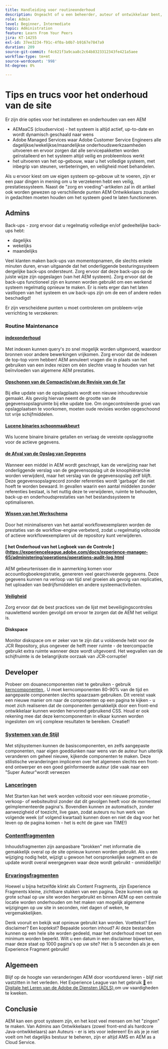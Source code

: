 ```yaml
---
title: Handleiding voor routineonderhoud
description: Ongeacht of u een beheerder, auteur of ontwikkelaar bent, siteonderhoud raakt elk aspect van uw AEM Sites-instantie. Gebruik deze handleiding om ervoor te zorgen dat uw strategie is ingesteld voor succes.
role: Admin
level: Beginner, Intermediate
topic: Administration
feature: Learn From Your Peers
jira: KT-14255
exl-id: 37ee3234-f91c-4f0a-b0b7-b9167e7847a9
duration: 209
source-git-commit: f4c621f3a9caa8c2c64b8323312343fe421a5aee
workflow-type: tm+mt
source-wordcount: '998'
ht-degree: 0%

---
```


# Tips en trucs voor het onderhoud van de site

Er zijn drie opties voor het installeren en onderhouden van een AEM

* AEMaaCS (cloudservice) - het systeem is altijd actief, up-to-date en wordt dynamisch geschaald naar wens
* Adobe Managed Services waar Adobe Customer Service Engineers alle dagelijkse/wekelijkse/maandelijkse onderhoudswerkzaamheden uitvoeren en ervoor zorgen dat alle servicepakketten worden geïnstalleerd en het systeem altijd veilig en probleemloos werkt
* het uitvoeren van het op-gebouw, waar u het volledige systeem, met inbegrip van steunen, verbeteringen, en veiligheid moet behandelen.

Als u ervoor kiest om uw eigen systeem op-gebouw uit te voeren, zijn er een paar dingen in mening om u te verzekeren hebt een veilig, prestatiessysteem. Naast de &quot;zorg en voeding&quot;-artikelen zal in dit artikel ook worden gewezen op verschillende punten AEM Ontwikkelaars zouden in gedachten moeten houden om het systeem goed te laten functioneren.

## Admins

Back-ups - zorg ervoor dat u regelmatig volledige en/of gedeeltelijke back-ups hebt:

* dagelijks
* wekelijks
* maandelijks

Veel klanten maken back-ups van momentopnamen, die slechts enkele minuten duren, ervan uitgaande dat het onderliggende besturingssysteem dergelijke back-ups ondersteunt. Zorg ervoor dat deze back-ups op de juiste wijze zijn opgeslagen (van het AEM systeem). Zorg ervoor dat de back-ups functioneel zijn en kunnen worden gebruikt om een werkend systeem regelmatig opnieuw te maken. Er is niets erger dan het laten vastlopen van het systeem en uw back-ups zijn om de een of andere reden beschadigd!

Er zijn verscheidene punten u moet controleren om probleem-vrije verrichting te verzekeren:

### Routine Maintenance

#### [ indexonderhoud ](https://experienceleague.adobe.com/docs/experience-manager-65/deploying/practices/best-practices-for-queries-and-indexing.html?lang=en)

Met indexen kunnen query&#39;s zo snel mogelijk worden uitgevoerd, waardoor bronnen voor andere bewerkingen vrijkomen. Zorg ervoor dat de indexen de top-top vorm hebben! AEM annuleert vragen die in plaats van het gebruiken van een index reizen om één slechte vraag te houden van het beïnvloeden van algemene AEM prestaties.

#### [ Opschonen van de Compactie/van de Revisie van de Tar ](https://experienceleague.adobe.com/docs/experience-manager-65/deploying/deploying/revision-cleanup.html?lang=en)

Bij elke update van de opslagplaats wordt een nieuwe inhoudsrevisie gemaakt. Als gevolg hiervan neemt de grootte van de gegevensopslagruimte bij elke update toe. Om ongecontroleerde groei van opslagplaatsen te voorkomen, moeten oude revisies worden opgeschoond tot vrije schijfmiddelen.

#### [ Lucene binaries schoonmaakbeurt ](https://experienceleague.adobe.com/docs/experience-manager-65/administering/operations/operations-dashboard.html#automated-maintenance-tasks)

Wis lucene binaire binaire getallen en verlaag de vereiste opslaggrootte voor de actieve gegevens.

#### [ de Afval van de Opslag van Gegevens ](https://experienceleague.adobe.com/docs/experience-manager-65/administering/operations/data-store-garbage-collection.html)

Wanneer een middel in AEM wordt geschrapt, kan de verwijzing naar het onderliggende verslag van de gegevensopslag uit de knoophiërarchie worden verwijderd, maar het verslag van de gegevensopslag zelf blijft. Deze gegevensopslagrecord zonder referenties wordt &#39;garbage&#39; die niet hoeft te worden bewaard. In gevallen waarin een aantal middelen zonder referenties bestaat, is het nuttig deze te verwijderen, ruimte te behouden, back-up en onderhoudsprestaties van het bestandssysteem te optimaliseren.

#### [ Wissen van het Werkschema ](https://experienceleague.adobe.com/docs/experience-manager-65/administering/operations/workflows-administering.html)

Door het minimaliseren van het aantal workflowexemplaren worden de prestaties van de workflow-engine verbeterd, zodat u regelmatig voltooide of actieve workflowexemplaren uit de repository kunt verwijderen.

#### [ het Onderhoud van het Logboek van de Controle ] (https://experienceleague.adobe.com/docs/experience-manager-65/administering/operations/operations-audit-log.html

AEM gebeurtenissen die in aanmerking komen voor accountlogboekregistratie, genereren veel gearchiveerde gegevens. Deze gegevens kunnen na verloop van tijd snel groeien als gevolg van replicaties, het uploaden van bedrijfsmiddelen en andere systeemactiviteiten.

#### [ Veiligheid ](https://experienceleague.adobe.com/docs/experience-manager-65/administering/security/security-checklist.html?lang=en)

Zorg ervoor dat de best practices van de lijst met beveiligingscontroles nauwlettend worden gevolgd om ervoor te zorgen dat de AEM het veiligst is.

#### Diskspace

Monitor diskspace om er zeker van te zijn dat u voldoende hebt voor de JCR Repository, plus ongeveer de helft meer ruimte - de teercompactie gebruikt extra ruimte wanneer deze wordt uitgevoerd. Het wegvallen van de schijfruimte is de belangrijkste oorzaak van JCR-corruptie!

## Developer

Probeer om douanecomponenten niet te gebruiken - gebruik [ kerncomponenten ](https://www.aemcomponents.dev/). U moet kerncomponenten 80-90% van de tijd en aangepaste componenten slechts spaarzaam gebruiken. Dit vereist vaak een nieuwe manier om naar de componenten op een pagina te kijken - u moet zich realiseren dat de componenten gemakkelijk door een front-end ontwikkelaar kunnen worden hervormd gebruikend CSS. Houd er ook rekening mee dat deze kerncomponenten in elkaar kunnen worden ingesloten om vrij complexe resultaten te bereiken. Creatief!

### [ Systemen van de Stijl ](https://experienceleague.adobe.com/docs/experience-manager-65/authoring/siteandpage/style-system.html?lang=en)

Met stijlsystemen kunnen de basiscomponenten, en zelfs aangepaste componenten, naar eigen goeddunken naar wens van de auteur hun uiterlijk veranderen om geheel nieuwe, kijkende componenten te maken. Deze stilistische veranderingen impliceren over het algemeen slechts een front-end ontwerper en een goed geïnformeerde auteur (die vaak naar een &quot;Super Auteur&quot;wordt verwezen

### [ Lanceringen ](https://experienceleague.adobe.com/docs/experience-manager-cloud-service/content/sites/authoring/launches/overview.html?lang=en)

Met Starten kan het werk worden voltooid voor een nieuwe promotie-, verkoop- of websiteuitrol zonder dat dit gevolgen heeft voor de momenteel geïmplementeerde pagina&#39;s. Bovendien kunnen ze automatisch, zonder aanwezigheid of toezicht, live gaan, zodat auteurs nu hun werk van volgende week (of volgend kwartaal) kunnen doen en niet de dag voor het leven op de pagina komen - het is echt de gave van TIME!)

### [Contentfragmenten](https://experienceleague.adobe.com/docs/experience-manager-65/assets/fragments/content-fragments.html)

Inhoudsfragmenten zijn aanpasbare &quot;brokken&quot; met informatie die gemakkelijk overal op de site opnieuw kunnen worden gebruikt. Als u een wijziging nodig hebt, wijzigt u gewoon het oorspronkelijke segment en de update wordt overal weergegeven waar deze wordt gebruikt - onmiddellijk!

### [Ervaringsfragmenten](https://experienceleague.adobe.com/docs/experience-manager-learn/sites/experience-fragments/experience-fragments-feature-video-use.html?lang=en)

Hoewel u bijna hetzelfde klinkt als Content Fragments, zijn Experience Fragments kleine, zichtbare stukken van een pagina. Deze kunnen ook op grote schaal op uw site worden hergebruikt en binnen AEM op een centrale locatie worden onderhouden om het maken van mogelijk algemene wijzigingen op uw site in seconden, niet dagen of weken, te vergemakkelijken.

Denk vooruit en bekijk wat opnieuw gebruikt kan worden. Voettekst? Een disclaimer? Een koptekst? Bepaalde soorten inhoud? Al deze bestanden kunnen op een hele site worden gedeeld, maar het onderhoud moet tot een minimum worden beperkt. Wilt u een datum in een disclaimer bijwerken, maar deze staat op 1000 pagina&#39;s op uw site? Het is 5 seconden als je een Experience Fragment gebruikt!

## Algemeen

Blijf op de hoogte van veranderingen AEM door voortdurend leren - blijf niet vastzitten in het verleden. Het Experience League van het gebruik [&#128279;](https://experienceleague.adobe.com/docs/experience-manager-learn/sites/overview.html?lang=en) en [ Digitale het Leren van de Adobe de Diensten (ADLS) ](https://learning.adobe.com/) om uw vaardigheden te kweken.

## Conclusie

AEM kan een groot systeem zijn, en het kost veel mensen om het &quot;zingen&quot; te maken. Van Admins aan Ontwikkelaars (zowel front-end als hardcore Java-ontwikkelaars) aan Auteurs - er is iets voor iedereen! En als je je niet voelt om het dagelijks bestuur te beheren, zijn er altijd AMS en AEM as a Cloud Service.
